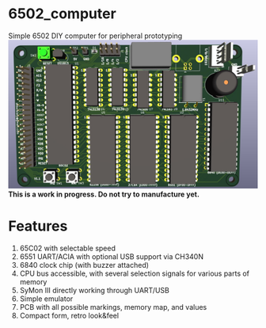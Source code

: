 # 6502_computer
Simple 6502 DIY computer for peripheral prototyping
![6502_computer](doc/computer.jpg)
**This is a work in progress. Do not try to manufacture yet.**
# Features
1. 65C02 with selectable speed
2. 6551 UART/ACIA with optional USB support via CH340N
3. 6840 clock chip (with buzzer attached)
4. CPU bus accessible, with several selection signals for various parts of memory
5. SyMon III directly working through UART/USB
6. Simple emulator
7. PCB with all possible markings, memory map, and values
8. Compact form, retro look&feel
